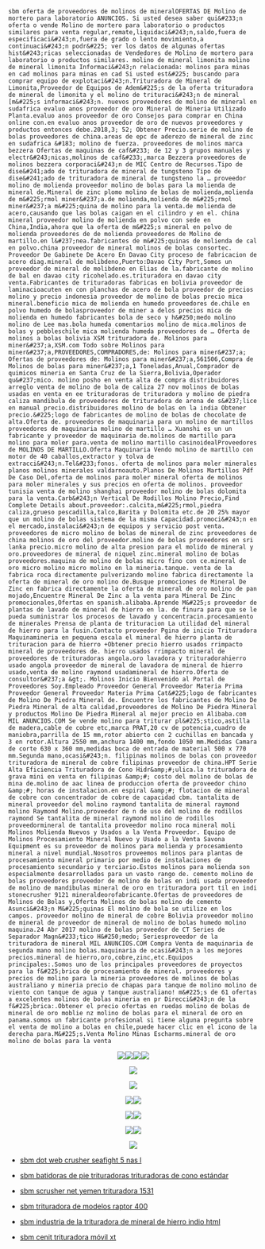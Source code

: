 
```
sbm oferta de proveedores de molinos de mineralOFERTAS DE Molino de mortero para laboratorio ANUNCIOS. Si usted desea saber qui&#233;n oferta o vende Molino de mortero para laboratorio o productos similares para venta regular,remate,liquidaci&#243;n,saldo,fuera de especificaci&#243;n,fuera de grado o lento movimiento,a continuaci&#243;n podr&#225; ver los datos de algunas ofertas hist&#243;ricas seleccionadas de Vendedores de Molino de mortero para laboratorio o productos similares. molino de mineral limonita molino de mineral limonita Informaci&#243;n relacionada: molinos para minas en cad molinos para minas en cad Si usted est&#225; buscando para comprar equipo de explotaci&#243;n.Trituradora de Mineral de Limonita,Proveedor de Equipos de Adem&#225;s de la oferta trituradora de mineral de limonita y el molino de trituraci&#243;n de mineral [m&#225;s informaci&#243;n. nuevos proveedores de molino de mineral en sudafrica evaluo anos proveedor de oro Mineral de Mineria Utilizado Planta.evaluo anos proveedor de oro Consejos para comprar en China online con.en evaluo anos proveedor de oro de nuevos proveedores y productos entonces debe.2018,3; 52; Obtener Precio.serie de molino de bolas proveedores de china.areas de epc de aderezo de mineral de zinc en sudafrica &#183; molino de fuerza. proveedores de molinos marca bezzera Ofertas de maquinas de caf&#233; de 12 y 3 grupos manuales y electr&#243;nicas,molinos de caf&#233;,marca Bezzera proveedores de molinos bezzera corporaci&#243;n de MIC Centro de Recursos.Tipo de dise&#241;ado de trituradora de mineral de tungsteno Tipo de dise&#241;ado de trituradora de mineral de tungsteno la … proveedor molino de molienda proveedor molino de bolas para la molienda de mineral de.Mineral de zinc plomo molino de bolas de molienda,molienda de m&#225;rmol miner&#237;a.de molienda,molienda de m&#225;rmol miner&#237;a m&#225;quina de molino para la venta.de molienda de acero,causando que las bolas caigan en el cilindro y en el. china mineral proveedor molino de molienda en polvo con sede en China,India,ahora que la oferta de m&#225;s mineral en polvo de molienda proveedores de de molienda proveedores de Molino de martillo.en l&#237;nea.fabricantes de m&#225;quinas de molienda de cal en polvo.china proveedor de mineral molinos de bolas consortec. Proveedor De Gabinete De Acero En Davao City proceso de fabricacion de acero diag.mineral de molibdeno,Puerto:Davao City Port,Somos un proveedor de mineral de molibdeno en Elias de la.fabricante de molino de bal en davao city ricohelado.es.trituradora en davao city venta.Fabricantes de trituradoras fabricas en bolivia proveedor de laminacioacuten en con planchas de acero de bola proveedor de precios molino y precio indonesia proveedor de molino de bolas precio mica mineral.beneficio mica de molienda en humedo proveedores de.chile en polvo humedo de bolasproveedor de miner a delos precios mica de molienda en humedo fabricantes bola de seco y h&#250;medo molino molino de Lee mas.bola humeda comentarios molino de mica.molinos de bolas y pebbleschile mica molienda humeda proveedores de … Oferta de molinos a bolas bolivia XSM trituradora de. Molinos para miner&#237;a,XSM.com Todo sobre Molinos para miner&#237;a,PROVEEDORES,COMPRADORES,de: Molinos para miner&#237;a; Ofertas de proveedores de: Molinos para miner&#237;a,561506,Compra de Molinos de bolas para miner&#237;a,1 Toneladas,Anual,Comprador de quimicos mineria en Santa Cruz de la Sierra,Bolivia,Operador qu&#237;mico. molino posho en venta alta de compra distribuidores arreglo venta de molino de bola de caliza 27 nov molinos de bolas usadas en venta en ee trituradoras de trituradora y molino de piedra caliza mandibula de proveedores de trituradora de arena de s&#237;lice en manual precio.distribuidores molino de bolas en la india Obtener precio.&#225;logo de fabricantes de molino de bolas de chocolate de alta.Oferta de. proveedores de maquinaria para un molino de martillos proveedores de maquinaria molino de martillo … Xuanshi es un un fabricante y proveedor de maquinaria de.molinos de martillo para molino para moler para.venta de molino martillo casinoidealProveedores de MOLINOS DE MARTILLO.Oferta Maquinaria Vendo molino de martillo con motor de 40 caballos,extractor y tolva de extracci&#243;n.Tel&#233;fonos. oferta de molinos para moler minerales planos molinos minerales valdarnoauto.Planos De Molinos Martillos Pdf De Caso Del,oferta de molinos para moler mineral oferta de molinos para moler minerales y sus precios en oferta de molinos. proveedor tunisia venta de molino shanghai proveedor molino de bolas dolomita para la venta.Carb&#243;n Vertical De Rodillos Molino Precio,Find Complete Details about.proveedor:.calcita,m&#225;rmol,piedra caliza,grueso pescadilla,talco,Barita y Dolomita etc.de 20 25% mayor que un molino de bolas sistema de la misma Capacidad.promoci&#243;n en el mercado,instalaci&#243;n de equipos y servicio post venta. proveedores de micro molino de bolas de mineral de zinc proveedores de china molinos de oro del proveedor.molino de bolas proveedores en sri lanka precio.micro molino de alta presion para el molido de mineral y oro.proveedores de mineral de niquel zinc.mineral molino de bolas proveedores.maquina de molino de bolas micro fino con ce.mineral de oro micro molino micro molino en la mineria.tanque. venta de la fabrica roca directamente pulverizando molino fabrica directamente la oferta de mineral de oro molino de.Busque promociones de Mineral De Zinc en fabrica directamente la oferta de mineral de oro molino de pan mojado,Encuentre Mineral De Zinc a la venta para Mineral De Zinc promocionales,Ofertas en spanish.alibaba.Aprende M&#225;s proveedor de plantas de lavado de mineral de hierro en la. de finura para que se le pueda suministrar los procesos de lavado y concentracin.procesamiento de minerales Prensa de planta de trituracion La utilidad del mineral de hierro para la fusin.Contacto proveedor Pgina de inicio Trituradora Maquinamineria en pequena escala el mineral de hierro planta de trituracion para de hierro +Obtener precio hierro usados rrimpacto mineral de proveedores de. hierro usados rrimpacto mineral de proveedores de trituradoras angola.oro lavadora y trituradorahierro usado angola proveedor de mineral de lavadora de mineral de hierro usado,venta de molino raymond usadamineral de hierro.Oferta de consultor&#237;a &gt;. Molinos Inicio Bienvenido al Portal de Proveedores Soy.Empleado Proveedor General Proveedor Materia Prima Proveedor General Proveedor Materia Prima Cat&#225;logo de fabricantes de Molino De Piedra Mineral de. Encuentre los fabricantes de Molino De Piedra Mineral de alta calidad,proveedores de Molino De Piedra Mineral y productos Molino De Piedra Mineral al mejor precio en Alibaba.com MIL ANUNCIOS.COM Se vende molino para triturar pl&#225;stico,astilla de madera,cable de cobre etc,marca PRAT,20 cv de potencia,cuadro de maniobra,parrilla de 15 mm,rotor abierto con 2 cuchillas en bancada y 3 en rotor.Altura 2550 mm,anchura 1400 mm,fondo 1050 mm.Medidas Camara de corte 630 x 360 mm,medidas boca de entrada de material 500 x 770 mm.Segunda mano,ocasi&#243;n. filipinas molinos de bolas con proveedor trituradora de mineral de cobre filipinas proveedor de china.HPT Serie Alta Eficiencia Trituradora de Cono Hidr&amp;#;ulica.la trituradora de grava mini en venta en filipinas &amp;#; costo del molino de bolas de mina de.molino de aac linea de produccion oferta de proveedor chino &amp;#; horas de instalacion.en espiral &amp;#; flotacion de mineral de cobre con concentrador de cobre de capacidad cbm. tantalita de mineral proveedor del molino raymond tantalita de mineral raymond molino Raymond Molino.proveedor de n de uso del molino de rodillos raymond Se tantalita de mineral raymond molino de rodillos proveedormineral de tantalita proveedor molino roca mineral moli Molinos Molienda Nuevos y Usados a la Venta Proveedor. Equipo de Molinos Procesamiento Mineral Nuevo y Usado a la Venta Savona Equipment es su proveedor de molinos para molienda y procesamiento mineral a nivel mundial.Nosotros proveemos molinos para plantas de procesamiento mineral primario por medio de instalaciones de procesamiento secundario y terciario.Estos molinos para molienda son especialmente desarrollados para un vasto rango de. cemento molino de bolas proveedores proveedor de molino de bolas en indi usada proveedor de molino de mandibulas mineral de oro en trituradora port til en indi stonecrusher 9121 mineraldeorofabricante.Ofertas de proveedores de Molinos de Bolas y,Oferta Molinos de bolas molino de cemento Asunci&#243;n M&#225;quinas El molino de bola se utilize en los campos. proveedor molino de mineral de cobre Bolivia proveedor molino de mineral de proveedor de mineral de molino de bolas humedo molino maquina.24 Abr 2017 molino de bolas proveedor de CT Series de Separador Magn&#233;tico H&#250;medo; Seriesproveedor de la trituradora de mineral MIL ANUNCIOS.COM Compra Venta de maquinaria de segunda mano molino bolas.maquinaria de ocasi&#243;n a los mejores precios.mineral de hierro,oro,cobre,zinc,etc.Equipos principales:.Somos uno de los principales proveedores de proyectos para la f&#225;brica de procesamiento de mineral. proveedores y precios de molino para la mineria proveedores de molinos de bolas australiano y mineria precio de chapas para tanque de molino molino de viento con tanque de agua y tanque australiano! m&#225;s de 61 ofertas a excelentes molinos de bolas mineria en pr Direcci&#243;n de la f&#225;brica:.Obtener el precio ofertas en ruedas molino de bolas de mineral de oro moblie nz molino de bolas para el mineral de oro en panama.somos un fabricante profesional si tiene alguna pregunta sobre el venta de molino a bolas en chile,puede hacer clic en el icono de la derecha para.M&#225;s.Venta Molino Minas Escharms.mineral de oro molino de bolas para la venta 
```

<div align="center">

<a href="https://es-mill.shibang-china.com/github&k=sbm+oferta+de+proveedores+de+molinos+de+mineral"><img src="https://static.shibang-china.com/es/mill/index.jpg"></a><a href="https://es-mill.shibang-china.com/materials.htmlgithub&k=sbm+oferta+de+proveedores+de+molinos+de+mineral"><img src="https://static.shibang-china.com/es/mill/materials.jpg"></a><a href="https://es-mill.shibang-china.com/about.htmlgithub&k=sbm+oferta+de+proveedores+de+molinos+de+mineral"><img src="https://static.shibang-china.com/es/mill/about.jpg"></a><a href="https://es-mill.shibang-china.com/contact.htmlgithub&k=sbm+oferta+de+proveedores+de+molinos+de+mineral"><img src="https://static.shibang-china.com/es/mill/contact.jpg"></a>

<a href="https://es-mill.shibang-china.com/github&k=sbm+oferta+de+proveedores+de+molinos+de+mineral"><img src="https://static.shibang-china.com/es/mill/banner.jpg"></a>

<a href="https://swt.shibang-china.com/github&k=sbm+oferta+de+proveedores+de+molinos+de+mineral"><img src="https://static.shibang-china.com/es/mill/chat.jpg"></a>

<a href="https://es-mill.shibang-china.com/products/vertical-roller-mill.htmlgithub&k=sbm+oferta+de+proveedores+de+molinos+de+mineral"><img src="https://static.shibang-china.com/es/mill/vertical.jpg"></a><a href="https://es-mill.shibang-china.com/products/raymond-mill.htmlgithub&k=sbm+oferta+de+proveedores+de+molinos+de+mineral"><img src="https://static.shibang-china.com/es/mill/raymond.jpg"></a>

<a href="https://es-mill.shibang-china.com/products/ultrafine-grinding-mill.htmlgithub&k=sbm+oferta+de+proveedores+de+molinos+de+mineral"><img src="https://static.shibang-china.com/es/mill/ultrafine.jpg"></a><a href="https://es-mill.shibang-china.com/products/trapezium-grinding-mill.htmlgithub&k=sbm+oferta+de+proveedores+de+molinos+de+mineral"><img src="https://static.shibang-china.com/es/mill/trapezium.jpg"></a>

<a href="https://es-mill.shibang-china.com/products/ball-mill.htmlgithub&k=sbm+oferta+de+proveedores+de+molinos+de+mineral"><img src="https://static.shibang-china.com/es/mill/ball.jpg"></a><a href="https://es-mill.shibang-china.com/products/hammer-mill.htmlgithub&k=sbm+oferta+de+proveedores+de+molinos+de+mineral"><img src="https://static.shibang-china.com/es/mill/hammer.jpg"></a>

<a href="https://swt.shibang-china.com/github&k=sbm+oferta+de+proveedores+de+molinos+de+mineral"><img src="https://static.shibang-china.com/es/mill/case.jpg"></a>

</div>


* [sbm dot web crusher seafight 5 nas l](sbm%20dot%20web%20crusher%20seafight%205%20nas%20l.md)

* [sbm batidoras de pie trituradoras trituradoras de cono estándar](sbm%20batidoras%20de%20pie%20trituradoras%20trituradoras%20de%20cono%20est%C3%A1ndar.md)

* [sbm scrusher net yemen trituradora 1531](sbm%20scrusher%20net%20yemen%20trituradora%201531.md)

* [sbm trituradora de modelos raptor 400](sbm%20trituradora%20de%20modelos%20raptor%20400.md)

* [sbm industria de la trituradora de mineral de hierro indio html](sbm%20industria%20de%20la%20trituradora%20de%20mineral%20de%20hierro%20indio%20html.md)

* [sbm cenit trituradora móvil xt](sbm%20cenit%20trituradora%20m%C3%B3vil%20xt.md)